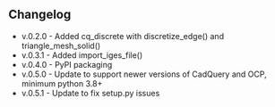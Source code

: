 ## Changelog

- v.0.2.0 - Added cq_discrete with discretize_edge() and triangle_mesh_solid()
- v.0.3.1 - Added import_iges_file()
- v.0.4.0 - PyPI packaging
- v.0.5.0 - Update to support newer versions of CadQuery and OCP, minimum python 3.8+
- v.0.5.1 - Update to fix setup.py issues
